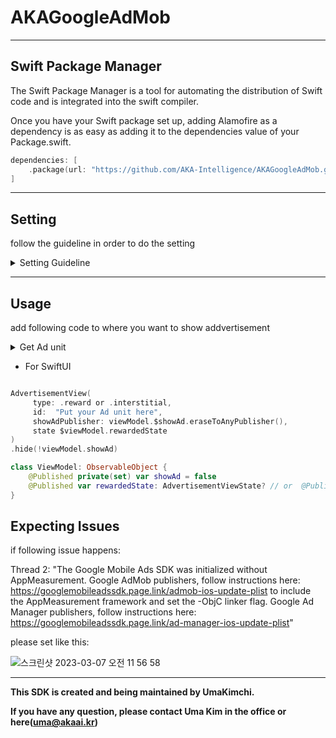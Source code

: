 # AKAGoogleAdMob

***

## Swift Package Manager

The Swift Package Manager is a tool for automating the distribution of Swift code and is integrated into the swift compiler.

Once you have your Swift package set up, adding Alamofire as a dependency is as easy as adding it to the dependencies value of your Package.swift.

```swift
dependencies: [
    .package(url: "https://github.com/AKA-Intelligence/AKAGoogleAdMob.git")
]
```

***

## Setting
follow the guideline in order to do the setting
<details><summary>Setting Guideline</summary><blockquote>

<details><summary>Get App ID</summary><blockquote>
      
Get your App ID like the following image
    
![스크린샷 2023-01-16 오전 10 39 43](https://user-images.githubusercontent.com/101777374/212581468-a0e9e1b0-f12e-4331-87ac-ea7fe76425b5.png)
</blockquote></details>
      

<details><summary>Setting Info plist</summary><blockquote>
    
Add this code below to your info plist

```XML
<key>GADIsAdManagerApp</key>
<true/>
<key>GADApplicationIdentifier</key>
<string> PUT YOUR OWN APP ID HERE </string>
<key>SKAdNetworkItems</key>
  <array>
    <dict>
      <key>SKAdNetworkIdentifier</key>
      <string>cstr6suwn9.skadnetwork</string>
    </dict>
    <dict>
      <key>SKAdNetworkIdentifier</key>
      <string>4fzdc2evr5.skadnetwork</string>
    </dict>
    <dict>
      <key>SKAdNetworkIdentifier</key>
      <string>4pfyvq9l8r.skadnetwork</string>
    </dict>
    <dict>
      <key>SKAdNetworkIdentifier</key>
      <string>2fnua5tdw4.skadnetwork</string>
    </dict>
    <dict>
      <key>SKAdNetworkIdentifier</key>
      <string>ydx93a7ass.skadnetwork</string>
    </dict>
    <dict>
      <key>SKAdNetworkIdentifier</key>
      <string>5a6flpkh64.skadnetwork</string>
    </dict>
    <dict>
      <key>SKAdNetworkIdentifier</key>
      <string>p78axxw29g.skadnetwork</string>
    </dict>
    <dict>
      <key>SKAdNetworkIdentifier</key>
      <string>v72qych5uu.skadnetwork</string>
    </dict>
    <dict>
      <key>SKAdNetworkIdentifier</key>
      <string>ludvb6z3bs.skadnetwork</string>
    </dict>
    <dict>
      <key>SKAdNetworkIdentifier</key>
      <string>cp8zw746q7.skadnetwork</string>
    </dict>
    <dict>
      <key>SKAdNetworkIdentifier</key>
      <string>c6k4g5qg8m.skadnetwork</string>
    </dict>
    <dict>
      <key>SKAdNetworkIdentifier</key>
      <string>s39g8k73mm.skadnetwork</string>
    </dict>
    <dict>
      <key>SKAdNetworkIdentifier</key>
      <string>3qy4746246.skadnetwork</string>
    </dict>
    <dict>
      <key>SKAdNetworkIdentifier</key>
      <string>3sh42y64q3.skadnetwork</string>
    </dict>
    <dict>
      <key>SKAdNetworkIdentifier</key>
      <string>f38h382jlk.skadnetwork</string>
    </dict>
    <dict>
      <key>SKAdNetworkIdentifier</key>
      <string>hs6bdukanm.skadnetwork</string>
    </dict>
    <dict>
      <key>SKAdNetworkIdentifier</key>
      <string>prcb7njmu6.skadnetwork</string>
    </dict>
    <dict>
      <key>SKAdNetworkIdentifier</key>
      <string>v4nxqhlyqp.skadnetwork</string>
    </dict>
    <dict>
      <key>SKAdNetworkIdentifier</key>
      <string>wzmmz9fp6w.skadnetwork</string>
    </dict>
    <dict>
      <key>SKAdNetworkIdentifier</key>
      <string>yclnxrl5pm.skadnetwork</string>
    </dict>
    <dict>
      <key>SKAdNetworkIdentifier</key>
      <string>t38b2kh725.skadnetwork</string>
    </dict>
    <dict>
      <key>SKAdNetworkIdentifier</key>
      <string>7ug5zh24hu.skadnetwork</string>
    </dict>
    <dict>
      <key>SKAdNetworkIdentifier</key>
      <string>9rd848q2bz.skadnetwork</string>
    </dict>
    <dict>
      <key>SKAdNetworkIdentifier</key>
      <string>y5ghdn5j9k.skadnetwork</string>
    </dict>
    <dict>
      <key>SKAdNetworkIdentifier</key>
      <string>n6fk4nfna4.skadnetwork</string>
    </dict>
    <dict>
      <key>SKAdNetworkIdentifier</key>
      <string>v9wttpbfk9.skadnetwork</string>
    </dict>
    <dict>
      <key>SKAdNetworkIdentifier</key>
      <string>n38lu8286q.skadnetwork</string>
    </dict>
    <dict>
      <key>SKAdNetworkIdentifier</key>
      <string>47vhws6wlr.skadnetwork</string>
    </dict>
    <dict>
      <key>SKAdNetworkIdentifier</key>
      <string>kbd757ywx3.skadnetwork</string>
    </dict>
    <dict>
      <key>SKAdNetworkIdentifier</key>
      <string>9t245vhmpl.skadnetwork</string>
    </dict>
    <dict>
      <key>SKAdNetworkIdentifier</key>
      <string>a2p9lx4jpn.skadnetwork</string>
    </dict>
    <dict>
      <key>SKAdNetworkIdentifier</key>
      <string>22mmun2rn5.skadnetwork</string>
    </dict>
    <dict>
      <key>SKAdNetworkIdentifier</key>
      <string>4468km3ulz.skadnetwork</string>
    </dict>
    <dict>
      <key>SKAdNetworkIdentifier</key>
      <string>2u9pt9hc89.skadnetwork</string>
    </dict>
    <dict>
      <key>SKAdNetworkIdentifier</key>
      <string>8s468mfl3y.skadnetwork</string>
    </dict>
    <dict>
      <key>SKAdNetworkIdentifier</key>
      <string>av6w8kgt66.skadnetwork</string>
    </dict>
    <dict>
      <key>SKAdNetworkIdentifier</key>
      <string>klf5c3l5u5.skadnetwork</string>
    </dict>
    <dict>
      <key>SKAdNetworkIdentifier</key>
      <string>ppxm28t8ap.skadnetwork</string>
    </dict>
    <dict>
      <key>SKAdNetworkIdentifier</key>
      <string>424m5254lk.skadnetwork</string>
    </dict>
    <dict>
      <key>SKAdNetworkIdentifier</key>
      <string>ecpz2srf59.skadnetwork</string>
    </dict>
    <dict>
      <key>SKAdNetworkIdentifier</key>
      <string>uw77j35x4d.skadnetwork</string>
    </dict>
    <dict>
      <key>SKAdNetworkIdentifier</key>
      <string>mlmmfzh3r3.skadnetwork</string>
    </dict>
    <dict>
      <key>SKAdNetworkIdentifier</key>
      <string>578prtvx9j.skadnetwork</string>
    </dict>
    <dict>
      <key>SKAdNetworkIdentifier</key>
      <string>4dzt52r2t5.skadnetwork</string>
    </dict>
    <dict>
      <key>SKAdNetworkIdentifier</key>
      <string>gta9lk7p23.skadnetwork</string>
    </dict>
    <dict>
      <key>SKAdNetworkIdentifier</key>
      <string>e5fvkxwrpn.skadnetwork</string>
    </dict>
    <dict>
      <key>SKAdNetworkIdentifier</key>
      <string>8c4e2ghe7u.skadnetwork</string>
    </dict>
    <dict>
      <key>SKAdNetworkIdentifier</key>
      <string>zq492l623r.skadnetwork</string>
    </dict>
    <dict>
      <key>SKAdNetworkIdentifier</key>
      <string>3rd42ekr43.skadnetwork</string>
    </dict>
    <dict>
      <key>SKAdNetworkIdentifier</key>
      <string>3qcr597p9d.skadnetwork</string>
    </dict>
  </array>
```
</blockquote></details>

<details><summary>Setting on AppDelegate</summary><blockquote>
    You dont need to add GoogleMobilesAds SDK.
    As soon as you add AKAGoogleAdMob SDK, your project will have GoogleMobilesAds SDK automatically.
    
```Swift
import GoogleMobileAds

@UIApplicationMain
class AppDelegate: UIResponder, UIApplicationDelegate {

  func application(_ application: UIApplication,
      didFinishLaunchingWithOptions launchOptions: [UIApplicationLaunchOptionsKey: Any]?) -> Bool {

    GADMobileAds.sharedInstance().start(completionHandler: nil)

    return true
  }

}
```
</blockquote></details>
</blockquote></details>
        
***

## Usage
add following code to where you want to show addvertisement
<details><summary>Get Ad unit</summary><blockquote>
you can get Ad unit from here
    
![스크린샷 2023-01-16 오전 11 27 27](https://user-images.githubusercontent.com/101777374/212585882-35a4d055-3dc2-47a6-a40a-7a405dd89d84.png)

For test you can use this Ad unit: "ca-app-pub-3940256099942544/4411468910"    
    
</blockquote></details>

+ For SwiftUI
```swift

AdvertisementView(
     type: .reward or .interstitial,
     id:  "Put your Ad unit here",
     showAdPublisher: viewModel.$showAd.eraseToAnyPublisher(),
     state $viewModel.rewardedState
)
.hide(!viewModel.showAd)

class ViewModel: ObservableObject {
    @Published private(set) var showAd = false
    @Published var rewardedState: AdvertisementViewState? // or  @Published var interstitialState: AdvertisementViewState?
}

```
## Expecting Issues
if following issue happens:

Thread 2: "The Google Mobile Ads SDK was initialized without AppMeasurement. Google AdMob publishers, follow instructions here: https://googlemobileadssdk.page.link/admob-ios-update-plist to include the AppMeasurement framework and set the -ObjC linker flag. Google Ad Manager publishers, follow instructions here: https://googlemobileadssdk.page.link/ad-manager-ios-update-plist"

please set like this:

![스크린샷 2023-03-07 오전 11 56 58](https://user-images.githubusercontent.com/101777374/223309624-a5d9dc31-82bd-42a0-a9e1-a60183585002.png)


***

**This SDK is created and being maintained by UmaKimchi.**

**If you have any question, please contact Uma Kim in the office or here(uma@akaai.kr)**
